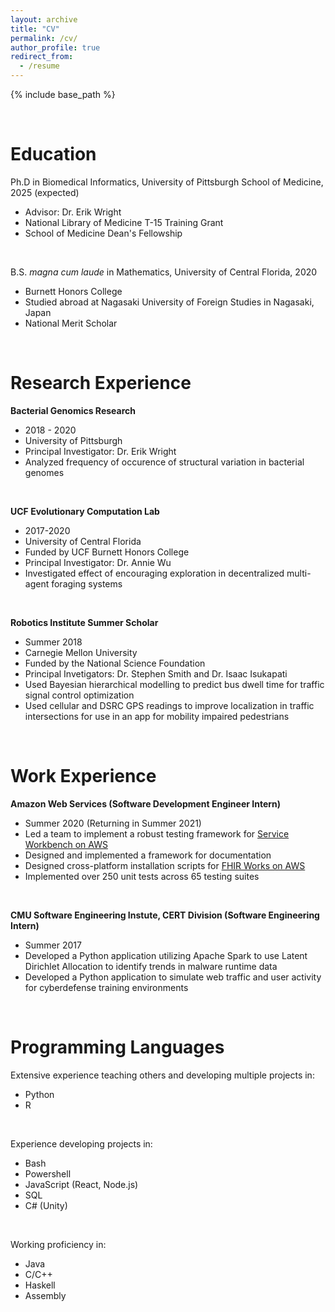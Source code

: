 ```yaml
---
layout: archive
title: "CV"
permalink: /cv/
author_profile: true
redirect_from:
  - /resume
---
```


{% include base_path %}
<p>&nbsp;</p>

Education
======
Ph.D in Biomedical Informatics, University of Pittsburgh School of Medicine, 2025 (expected)
  * Advisor: Dr. Erik Wright
  * National Library of Medicine T-15 Training Grant
  * School of Medicine Dean's Fellowship
<p>&nbsp;</p>

B.S. *magna cum laude* in Mathematics, University of Central Florida, 2020
  * Burnett Honors College
  * Studied abroad at Nagasaki University of Foreign Studies in Nagasaki, Japan
  * National Merit Scholar
<p>&nbsp;</p>

Research Experience
======
**Bacterial Genomics Research**
  * 2018 - 2020
  * University of Pittsburgh
  * Principal Investigator: Dr. Erik Wright
  * Analyzed frequency of occurence of structural variation in bacterial genomes
<p>&nbsp;</p>

**UCF Evolutionary Computation Lab**
  * 2017-2020
  * University of Central Florida
  * Funded by UCF Burnett Honors College
  * Principal Investigator: Dr. Annie Wu
  * Investigated effect of encouraging exploration in decentralized multi-agent foraging systems
<p>&nbsp;</p>

**Robotics Institute Summer Scholar**
  * Summer 2018
  * Carnegie Mellon University
  * Funded by the National Science Foundation
  * Principal Invetigators: Dr. Stephen Smith and Dr. Isaac Isukapati
  * Used Bayesian hierarchical modelling to predict bus dwell time for traffic signal control optimization
  * Used cellular and DSRC GPS readings to improve localization in traffic intersections for use in an app for mobility impaired pedestrians
<p>&nbsp;</p>

Work Experience
======
**Amazon Web Services (Software Development Engineer Intern)**
  * Summer 2020 (Returning in Summer 2021)
  * Led a team to implement a robust testing framework for [Service Workbench on AWS](github.com/awslabs/service-workbench-on-aws)
  * Designed and implemented a framework for documentation
  * Designed cross-platform installation scripts for [FHIR Works on AWS](aws.amazon.com/blogs/opensource/using-open-source-fhir-apis-with-fhir-works-on-aws/)
  * Implemented over 250 unit tests across 65 testing suites
<p>&nbsp;</p>

**CMU Software Engineering Instute, CERT Division (Software Engineering Intern)**
  * Summer 2017
  * Developed a Python application utilizing Apache Spark to use Latent Dirichlet Allocation to identify trends in malware runtime data
  * Developed a Python application to simulate web traffic and user activity for cyberdefense training environments
<p>&nbsp;</p>

Programming Languages
======
Extensive experience teaching others and developing multiple projects in:
  * Python
  * R
<p>&nbsp;</p>

Experience developing projects in:
  * Bash
  * Powershell
  * JavaScript (React, Node.js)
  * SQL
  * C# (Unity)
<p>&nbsp;</p>

Working proficiency in:
  * Java
  * C/C++
  * Haskell
  * Assembly
